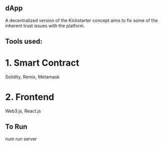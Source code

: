 ## dApp
A decentralized version of the Kickstarter concept aims to fix some of the inherent trust issues with the platform.

## Tools used:
# 1. Smart Contract
   Solidity, Remix, Metamask 
# 2. Frontend
   Web3.js, React.js
## To Run
num run server
